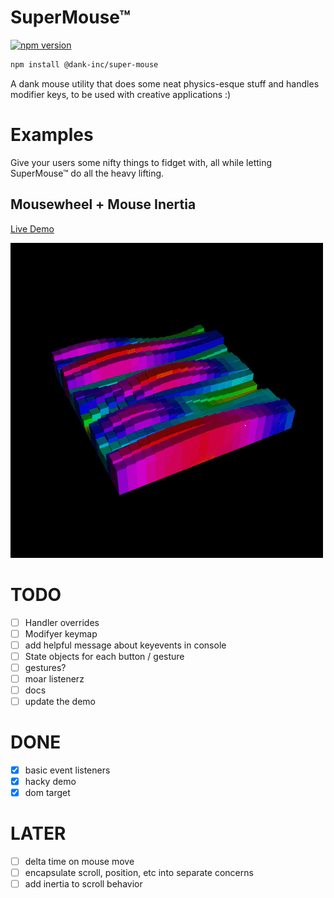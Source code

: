# SuperMouse™

[![npm version](https://badge.fury.io/js/%40dank-inc%2Fsuper-mouse.svg)](https://badge.fury.io/js/%40dank-inc%2Fsuper-mouse)

```bash
npm install @dank-inc/super-mouse
```

A dank mouse utility that does some neat physics-esque stuff and handles modifier keys, to be used with creative applications :)

# Examples

Give your users some nifty things to fidget with, all while letting SuperMouse™ do all the heavy lifting.

## Mousewheel + Mouse Inertia

[Live Demo](http://supermouse-demo.farf.club/)

![](scroll-inertia-demo.gif)

# TODO

- [ ] Handler overrides
- [ ] Modifyer keymap
- [ ] add helpful message about keyevents in console
- [ ] State objects for each button / gesture
- [ ] gestures?
- [ ] moar listenerz
- [ ] docs
- [ ] update the demo

# DONE

- [x] basic event listeners
- [x] hacky demo
- [x] dom target

# LATER

- [ ] delta time on mouse move
- [ ] encapsulate scroll, position, etc into separate concerns
- [ ] add inertia to scroll behavior
